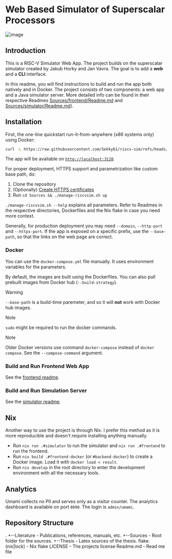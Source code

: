 # Web Based Simulator of Superscalar Processors

![image](https://github.com/user-attachments/assets/c0d9b4ea-a7fc-4445-bf57-5ec339f674c6)

## Introduction

This is a RISC-V Simulator Web App. The project builds on the superscalar simulator created by Jakub Horky and Jan Vavra. The goal is to add a **web** and a **CLI** interface.

In this readme, you will find instructions to build and run the app both natively and in Docker.
The project consists of two components: a web app and a Java simulator server. More detailed info can be found in their respective Readmes [Sources/frontend/Readme.md](Sources/frontend/Readme.md) and [Sources/simulator/Readme.md](Sources/simulator/Readme.md)).

## Installation

First, the one-line quickstart run-it-from-anywhere (x86 systems only) using Docker:
```bash
curl -L https://raw.githubusercontent.com/Sekky61/riscv-sim/refs/heads/master/Sources/docker-compose.yml | docker compose -f - up
```
The app will be available on [`http://localhost:3120`](http://localhost:3120).

For proper deployment, HTTPS support and parametrization like custom base path, do:

1. Clone the repository
2. (Optionally) [Create HTTPS certificates](Sources/proxy/Readme.md)
3. Run `cd Sources && ./manage-riscvsim.sh up`

`./manage-riscvsim.sh --help` explains all parameters.
Refer to Readmes in the respective directories, Dockerfiles and the Nix flake in case you need more context.

Generally, for production deployment you may need `--domain`, `--http-port` and `--https-port`.
If the app is exposed on a specific prefix, use the `--base-path`, so that the links on the web page are correct.

### Docker

You can use the `docker-compose.yml` file manually.
It uses environment variables for the parameters.

By default, the images are built using the Dockerfiles.
You can also pull prebuilt images from Docker hub (`--build-strategy`).

> [!WARNING]  
> `--base-path` is a build-time paremeter, and so it will **not** work with Docker hub images.

> [!NOTE]  
> `sudo` might be required to run the docker commands.

> [!NOTE]  
> Older Docker versions use command `docker-compose` instead of `docker compose`. See the `--compose-command` argument.


### Build and Run Frontend Web App

See the [frontend readme](Sources/frontend/Readme.md).

### Build and Run Simulation Server

See the [simulator readme](Sources/simulator/Readme.md).

## Nix

Another way to use the project is through Nix.
I prefer this method as it is more reproducible and doesn't require installing anything manually.

- Run `nix run .#simulator` to run the simulator and `nix run .#frontend` to run the frontend.
- Run `nix build .#frontend-docker` (or `#backend-docker`) to create a Docker image. Load it with `docker load < result`.
- Run `nix develop` in the root directory to enter the development environment with all the necessary tools.

## Analytics

Umami collects no PII and serves only as a visitor counter.
The analytics dashboard is available on port `8090`.
The login is `admin/umami`.

## Repository Structure

.
+--Literature    - Publications, references, manuals, etc.
+--Sources       - Root folder for the sources.
+--Thesis        - Latex sources of the thesis.
flake.(nix|lock) - Nix flake
LICENSE          - The projects license
Readme.md        - Read me file

